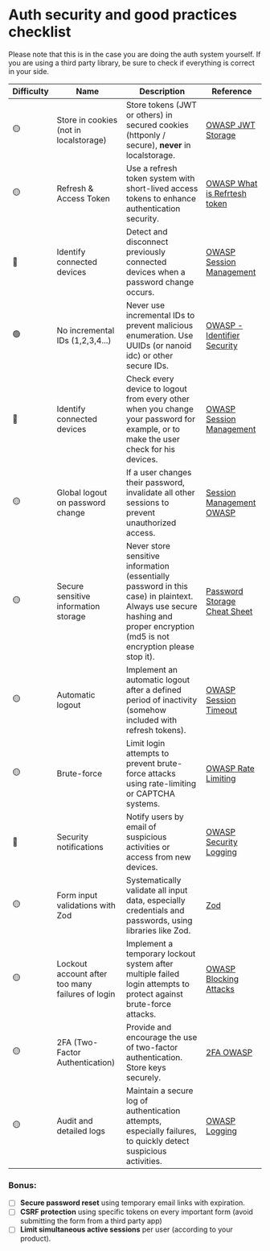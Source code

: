 # Auth security and good practices checklist

Please note that this is in the case you are doing the auth system yourself. If you are using a third party library, be sure to check if everything is correct in your side.

| Difficulty | Name | Description | Reference |
|------------|------|--------------------|-----------|
| 🟡 | Store in cookies (not in localstorage) | Store tokens (JWT or others) in secured cookies (httponly / secure), **never** in localstorage. | [OWASP JWT Storage](https://owasp.org/www-community/controls/SecureCookieAttribute) |
| 🟡 | Refresh & Access Token | Use a refresh token system with short-lived access tokens to enhance authentication security. | [OWASP What is Refrtesh token](https://auth0.com/blog/refresh-tokens-what-are-they-and-when-to-use-them/) |
| 🔴 | Identify connected devices | Detect and disconnect previously connected devices when a password change occurs. | [OWASP Session Management](https://cheatsheetseries.owasp.org/cheatsheets/Session_Management_Cheat_Sheet.html#renew-the-session-id-after-any-privilege-level-change) |
| 🟢 | No incremental IDs (1,2,3,4...) | Never use incremental IDs to prevent malicious enumeration. Use UUIDs (or nanoid idc) or other secure IDs. | [OWASP - Identifier Security](https://www.vaadata.com/blog/fr/failles-idor-principes-attaques-exploitations-mesures-tests-securite/) |
| 🔴 | Identify connected devices | Check every device to logout from every other when you change your password for example, or to make the user check for his devices. | [OWASP Session Management](https://owasp.org/www-community/attacks/Session_hijacking_attack) |
| 🟡 | Global logout on password change | If a user changes their password, invalidate all other sessions to prevent unauthorized access. | [Session Management OWASP](https://owasp.org/www-project-top-ten/) |
| 🟡 | Secure sensitive information storage | Never store sensitive information (essentially password in this case) in plaintext. Always use secure hashing and proper encryption (md5 is not encryption please stop it). | [Password Storage Cheat Sheet](https://cheatsheetseries.owasp.org/cheatsheets/Password_Storage_Cheat_Sheet.html) |
| 🟡 | Automatic logout | Implement an automatic logout after a defined period of inactivity (somehow included with refresh tokens). | [OWASP Session Timeout](https://cheatsheetseries.owasp.org/cheatsheets/Session_Management_Cheat_Sheet.html#automatic-session-expiration) |
| 🟡 | Brute-force | Limit login attempts to prevent brute-force attacks using rate-limiting or CAPTCHA systems. | [OWASP Rate Limiting](https://cheatsheetseries.owasp.org/cheatsheets/Authentication_Cheat_Sheet.html#protect-against-automated-attacks) |
| 🔴 | Security notifications | Notify users by email of suspicious activities or access from new devices. | [OWASP Security Logging](https://owasp.org/Top10/A09_2021-Security_Logging_and_Monitoring_Failures//) |
| 🟡 | Form input validations with Zod | Systematically validate all input data, especially credentials and passwords, using libraries like Zod. | [Zod](https://github.com/colinhacks/zod) |
| 🟡 | Lockout account after too many failures of login | Implement a temporary lockout system after multiple failed login attempts to protect against brute-force attacks. | [OWASP Blocking Attacks](https://owasp.org/www-community/attacks/Credential_stuffing) |
| 🟡 | 2FA (Two-Factor Authentication) | Provide and encourage the use of two-factor authentication. Store keys securely. | [2FA OWASP](https://cheatsheetseries.owasp.org/cheatsheets/Multifactor_Authentication_Cheat_Sheet.html) |
| 🟡 | Audit and detailed logs | Maintain a secure log of authentication attempts, especially failures, to quickly detect suspicious activities. | [OWASP Logging](https://cheatsheetseries.owasp.org/cheatsheets/Logging_Cheat_Sheet.html) |

### Bonus:
- [ ] **Secure password reset** using temporary email links with expiration.
- [ ] **CSRF protection** using specific tokens on every important form (avoid submitting the form from a third party app)
- [ ] **Limit simultaneous active sessions** per user (according to your product).
